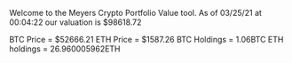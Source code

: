 Welcome to the Meyers Crypto Portfolio Value tool. 
As of 03/25/21 at 00:04:22 our valuation is $98618.72 

BTC Price = $52666.21
 ETH Price = $1587.26
BTC Holdings = 1.06BTC
 ETH holdings = 26.960005962ETH 
